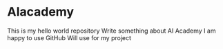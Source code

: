 # AIacademy
This is my hello world repository
Write something about AI Academy
I am happy to use GitHub
Will use for my project
